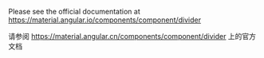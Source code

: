 Please see the official documentation at <https://material.angular.io/components/component/divider>

请参阅 <https://material.angular.cn/components/component/divider> 上的官方文档
